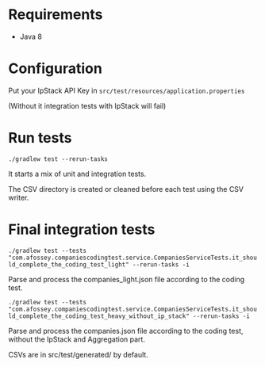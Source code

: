 # Requirements

- Java 8

# Configuration

Put your IpStack API Key in
``src/test/resources/application.properties``

(Without it integration tests with IpStack will fail)

# Run tests

``./gradlew test --rerun-tasks``

It starts a mix of unit and integration tests.

The CSV directory is created or cleaned before each test using the CSV writer.

# Final integration tests

``
./gradlew test --tests "com.afossey.companiescodingtest.service.CompaniesServiceTests.it_should_complete_the_coding_test_light" --rerun-tasks -i
``

Parse and process the companies_light.json file according to the coding test.

``
./gradlew test --tests "com.afossey.companiescodingtest.service.CompaniesServiceTests.it_should_complete_the_coding_test_heavy_without_ip_stack" --rerun-tasks -i
`` 

Parse and process the companies.json file according to the coding test, without the IpStack and Aggregation part.

CSVs are in src/test/generated/ by default.



